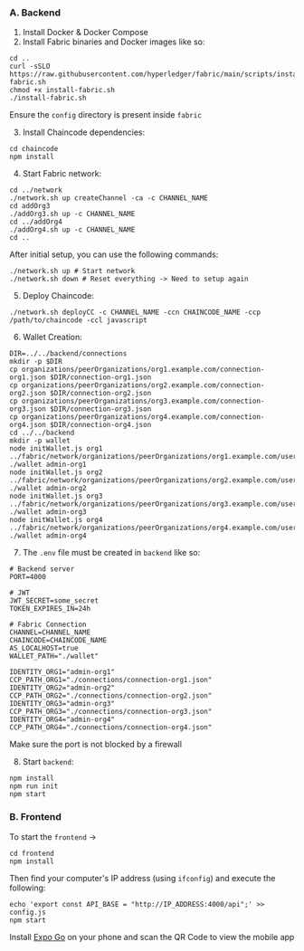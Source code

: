 ### A. Backend

1. Install Docker & Docker Compose
2. Install Fabric binaries and Docker images like so:

```
cd ..
curl -sSLO https://raw.githubusercontent.com/hyperledger/fabric/main/scripts/install-fabric.sh
chmod +x install-fabric.sh
./install-fabric.sh
```

Ensure the `config` directory is present inside `fabric`

3. Install Chaincode dependencies:

```
cd chaincode
npm install
```

4. Start Fabric network:

```
cd ../network
./network.sh up createChannel -ca -c CHANNEL_NAME
cd addOrg3
./addOrg3.sh up -c CHANNEL_NAME
cd ../addOrg4
./addOrg4.sh up -c CHANNEL_NAME
cd ..
```

After initial setup, you can use the following commands:

```
./network.sh up # Start network
./network.sh down # Reset everything -> Need to setup again
```

5. Deploy Chaincode:

```
./network.sh deployCC -c CHANNEL_NAME -ccn CHAINCODE_NAME -ccp /path/to/chaincode -ccl javascript
```

6. Wallet Creation:

```
DIR=../../backend/connections
mkdir -p $DIR
cp organizations/peerOrganizations/org1.example.com/connection-org1.json $DIR/connection-org1.json
cp organizations/peerOrganizations/org2.example.com/connection-org2.json $DIR/connection-org2.json
cp organizations/peerOrganizations/org3.example.com/connection-org3.json $DIR/connection-org3.json
cp organizations/peerOrganizations/org4.example.com/connection-org4.json $DIR/connection-org4.json
cd ../../backend
mkdir -p wallet
node initWallet.js org1 ../fabric/network/organizations/peerOrganizations/org1.example.com/users/Admin@org1.example.com/msp ./wallet admin-org1
node initWallet.js org2 ../fabric/network/organizations/peerOrganizations/org2.example.com/users/Admin@org2.example.com/msp ./wallet admin-org2
node initWallet.js org3 ../fabric/network/organizations/peerOrganizations/org3.example.com/users/Admin@org3.example.com/msp ./wallet admin-org3
node initWallet.js org4 ../fabric/network/organizations/peerOrganizations/org4.example.com/users/Admin@org4.example.com/msp ./wallet admin-org4
```

7. The `.env` file must be created in `backend` like so:

```
# Backend server
PORT=4000

# JWT
JWT_SECRET=some_secret
TOKEN_EXPIRES_IN=24h

# Fabric Connection
CHANNEL=CHANNEL_NAME
CHAINCODE=CHAINCODE_NAME
AS_LOCALHOST=true
WALLET_PATH="./wallet"

IDENTITY_ORG1="admin-org1"
CCP_PATH_ORG1="./connections/connection-org1.json"
IDENTITY_ORG2="admin-org2"
CCP_PATH_ORG2="./connections/connection-org2.json"
IDENTITY_ORG3="admin-org3"
CCP_PATH_ORG3="./connections/connection-org3.json"
IDENTITY_ORG4="admin-org4"
CCP_PATH_ORG4="./connections/connection-org4.json"
```

Make sure the port is not blocked by a firewall

8. Start `backend`:

```
npm install
npm run init
npm start
```

### B. Frontend

To start the `frontend` ->

```
cd frontend
npm install
```

Then find your computer's IP address (using `ifconfig`) and execute the following:

```
echo 'export const API_BASE = "http://IP_ADDRESS:4000/api";' >> config.js
npm start
```

Install [Expo Go](https://expo.dev/go) on your phone and scan the QR Code to view the mobile app
